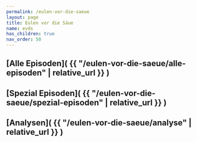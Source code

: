 ```yaml
---
permalink: /eulen-vor-die-saeue
layout: page
title: Eulen vor die Säue
name: evds
has_children: true
nav_order: 50
---
```



## [Alle Episoden]( {{ "/eulen-vor-die-saeue/alle-episoden" | relative_url  }} )
## [Spezial Episoden]( {{ "/eulen-vor-die-saeue/spezial-episoden" | relative_url  }} )
## [Analysen]( {{ "/eulen-vor-die-saeue/analyse" | relative_url  }} )